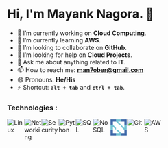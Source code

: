 # Hi, I'm Mayank Nagora. 👋

- 🔭 I’m currently working on <strong>Cloud Computing</strong>.
- 🌱 I’m currently learning <strong>AWS</strong>.
- 👯 I’m looking to collaborate on <strong>GitHub</strong>.
- 🤔 I’m looking for help on <strong>Cloud Projects</strong>.
- 💬 Ask me about anything related to <strong>IT</strong>.
- 📫 How to reach me: <strong>[man7ober@gmail.com](mailto:man7ober@gmail.com)</strong>
- 😄 Pronouns: <strong>He/His</strong>
- ⚡ Shortcut: <code><strong>alt + tab</strong></code> and <code><strong>ctrl + tab</strong></code>.

### Technologies :
<img align="left" alt="Linux" width="40px" src="https://cdn-icons-png.freepik.com/512/15465/15465695.png?ga=GA1.1.482715163.1719123291" />
<img align="left" alt="Networking" width="40px" src="https://cdn-icons-png.freepik.com/512/5050/5050244.png?ga=GA1.1.482715163.1719123291" />
<img align="left" alt="Security" width="40px" src="https://cdn-icons-png.flaticon.com/512/4744/4744315.png" />
<img align="left" alt="Python" width="40px" src="https://cdn-icons-png.flaticon.com/512/5968/5968350.png" />
<img align="left" alt="SQL" width="40px" src="https://cdn-icons-png.freepik.com/512/4248/4248340.png?ga=GA1.1.482715163.1719123291" />
<img align="left" alt="NoSQL" width="40px" src="https://cdn-icons-png.flaticon.com/512/5818/5818640.png" />
<img align="left" alt="CNCF" width="40px" src="https://github.com/cncf/artwork/blob/main/other/cncf/icon/color/cncf-icon-color.png" />
<img align="left" alt="Git" width="40px" src="https://cdn.iconscout.com/icon/free/png-512/free-social-285-116319.png?f=webp&w=512" />
<img align="left" alt="AWS" width="40px" src="https://img.icons8.com/?size=100&id=33039&format=png&color=000000" />

<!--
<br/>
<br/>

### Machine Learning :
<img align="left" alt="Python" width="40px" src="https://cdn-icons-png.flaticon.com/512/5968/5968350.png" />
<img align="left" alt="SQL" width="40px" src="https://cdn-icons-png.freepik.com/512/4248/4248340.png?ga=GA1.1.482715163.1719123291" />
<img align="left" alt="Excel" width="40px" src="https://cdn-icons-png.flaticon.com/512/732/732220.png" />
<img align="left" alt="Statistics" width="40px" src="https://cdn-icons-png.flaticon.com/512/3109/3109508.png" />
<img align="left" alt="Machine Learning" width="40px" src="https://cdn-icons-png.flaticon.com/512/5278/5278402.png" />
<img align="left" alt="Deep Learning" width="40px" src="https://icon.icepanel.io/Technology/svg/TensorFlow.svg" />
-->
